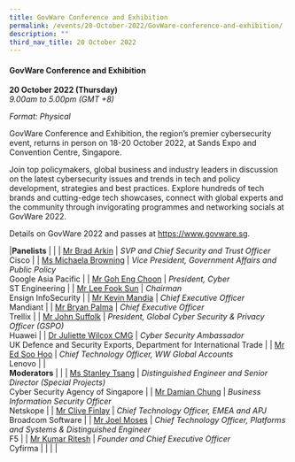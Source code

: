 ```yaml
---
title: GovWare Conference and Exhibition
permalink: /events/20-October-2022/GovWare-conference-and-exhibition/
description: ""
third_nav_title: 20 October 2022
---
```

#### **GovWare Conference and Exhibition**

**20 October 2022 (Thursday)**  
*9.00am to 5.00pm (GMT +8)*

*Format: Physical*

GovWare Conference and Exhibition, the region’s premier cybersecurity event, returns in person on 18-20 October 2022, at Sands Expo and Convention Centre, Singapore.

Join top policymakers, global business and industry leaders in discussion on the latest cybersecurity issues and trends in tech and policy development, strategies and best practices. Explore hundreds of tech brands and cutting-edge tech showcases, connect with  global experts and the community through invigorating programmes and networking socials at GovWare 2022.

Details on GovWare 2022 and passes at https://www.govware.sg<a href="https://www.govware.sg" target="_blank"></a>.

|**Panelists**    |                                                              |
| [Mr Brad Arkin](/speaker-brad-arkin)  | *SVP and Chief Security and Trust Officer*<br>Cisco                |
| [Ms Michaela Browning](/speaker-michaela-browning)  | *Vice President, Government Affairs and Public Policy*<br>Google Asia Pacific                |
| [Mr Goh Eng Choon](/speaker-goh-eng-choon)  | *President, Cyber*<br>ST Engineering                |
| [Mr Lee Fook Sun](/speaker-lee-fook-sun)  | *Chairman*<br>Ensign InfoSecurity             |
| [Mr Kevin Mandia](/speaker-kevin-mandia)  | *Chief Executive Officer*<br>Mandiant            |
| [Mr Bryan Palma](/speaker-bryan-palma)  | *Chief Executive Officer*<br>Trellix            |
| [Mr John Suffolk](/speaker-john-suffolk)  | *President, Global Cyber Security & Privacy Officer (GSPO)*<br>Huawei            |
| [Dr Juliette Wilcox CMG](/speaker-dr-juliette-wilcox/)  | *Cyber Security Ambassador*<br>UK Defence and Security Exports, Department for International Trade            |
| [Mr Ed Soo Hoo](/speaker-ed-soo-hoo)  | *Chief Technology Officer, WW Global Accounts*<br>Lenovo            |
| <br> **Moderators**          |                                                              |
| [Ms Stanley Tsang](/moderator-stanley-tsang)  | *Distinguished Engineer and Senior Director (Special Projects)*<br>Cyber Security Agency of Singapore                  |
| [Mr Damian Chung](/moderator-damian-chung)  | *Business Information Security Officer*<br>Netskope      |
| [Mr Clive Finlay](/moderator-clive-finlay)  | *Chief Technology Officer, EMEA and APJ*<br>Broadcom Software      |
| [Mr Joel Moses](/moderator-joel-moses)  | *Chief Technology Officer, Platforms and Systems & Distinguished Engineer*<br>F5      |
| [Mr Kumar Ritesh](/moderator-kumar-ritesh)  | *Founder and Chief Executive Officer*<br>Cyfirma      |
| | |
